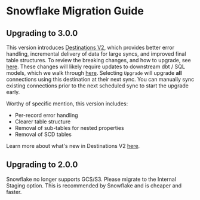 # Snowflake Migration Guide

## Upgrading to 3.0.0

This version introduces [Destinations V2](/release_notes/upgrading_to_destinations_v2/#what-is-destinations-v2), which provides better error handling, incremental delivery of data for large syncs, and improved final table structures. To review the breaking changes, and how to upgrade, see [here](/release_notes/upgrading_to_destinations_v2/#quick-start-to-upgrading). These changes will likely require updates to downstream dbt / SQL models, which we walk through [here](/release_notes/upgrading_to_destinations_v2/#updating-downstream-transformations).  Selecting `Upgrade` will upgrade **all** connections using this destination at their next sync. You can manually sync existing connections prior to the next scheduled sync to start the upgrade early. 

Worthy of specific mention, this version includes:

- Per-record error handling
- Clearer table structure
- Removal of sub-tables for nested properties
- Removal of SCD tables

Learn more about what's new in Destinations V2 [here](/using-airbyte/core-concepts/typing-deduping).

## Upgrading to 2.0.0

Snowflake no longer supports GCS/S3. Please migrate to the Internal Staging option. This is recommended by Snowflake and is cheaper and faster.
